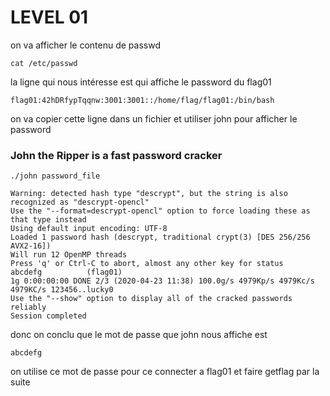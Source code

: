 # LEVEL 01
on va afficher le contenu de passwd

```
cat /etc/passwd
```

la ligne qui nous intéresse est qui affiche le password du flag01

```
flag01:42hDRfypTqqnw:3001:3001::/home/flag/flag01:/bin/bash
```

on va copier cette ligne dans un fichier et utiliser john pour afficher le password
### John the Ripper is a fast password cracker

```
./john password_file

Warning: detected hash type "descrypt", but the string is also recognized as "descrypt-opencl"
Use the "--format=descrypt-opencl" option to force loading these as that type instead
Using default input encoding: UTF-8
Loaded 1 password hash (descrypt, traditional crypt(3) [DES 256/256 AVX2-16])
Will run 12 OpenMP threads
Press 'q' or Ctrl-C to abort, almost any other key for status
abcdefg          (flag01)
1g 0:00:00:00 DONE 2/3 (2020-04-23 11:38) 100.0g/s 4979Kp/s 4979Kc/s 4979KC/s 123456..lucky0
Use the "--show" option to display all of the cracked passwords reliably
Session completed
```

donc on conclu que le mot de passe que john nous affiche est 

```
abcdefg
```

on utilise ce mot de passe pour ce connecter a flag01 et faire getflag par la suite

